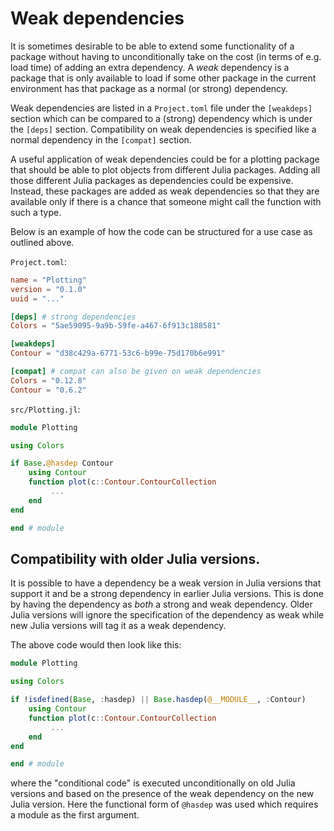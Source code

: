 # Weak dependencies

It is sometimes desirable to be able to extend some functionality of a package without having to
unconditionally take on the cost (in terms of e.g. load time) of adding an extra dependency.
A *weak* dependency is a package that is only available to load if some other package in the
current environment has that package as a normal (or strong) dependency.

Weak dependencies are listed in a `Project.toml` file under the `[weakdeps]` section which can be compared to a
(strong) dependency which is under the `[deps]` section.
Compatibility on weak dependencies is specified like a normal dependency in the `[compat]` section.

A useful application of weak dependencies could be for a plotting package that should be able to plot
objects from different Julia packages. Adding all those different Julia packages as dependencies
could be expensive. Instead, these packages are added as weak dependencies so that they are available only
if there is a chance that someone might call the function with such a type.

Below is an example of how the code can be structured for a use case as outlined above.

`Project.toml`:
```toml
name = "Plotting"
version = "0.1.0"
uuid = "..."

[deps] # strong dependencies
Colors = "5ae59095-9a9b-59fe-a467-6f913c188581"

[weakdeps]
Contour = "d38c429a-6771-53c6-b99e-75d170b6e991"

[compat] # compat can also be given on weak dependencies
Colors = "0.12.8"
Contour = "0.6.2"
```

`src/Plotting.jl`:
```julia
module Plotting

using Colors

if Base.@hasdep Contour
    using Contour
    function plot(c::Contour.ContourCollection
         ...
    end
end

end # module
```

## Compatibility with older Julia versions.

It is possible to have a dependency be a weak version in Julia versions that support it and be a strong dependency in earlier
Julia versions. This is done by having the dependency as *both* a strong and weak dependency. Older Julia versions will ignore
the specification of the dependency as weak while new Julia versions will tag it as a weak dependency.

The above code would then look like this:

```julia
module Plotting

using Colors

if !isdefined(Base, :hasdep) || Base.hasdep(@__MODULE__, :Contour)
    using Contour
    function plot(c::Contour.ContourCollection
         ...
    end
end

end # module
```

where the "conditional code" is executed unconditionally on old Julia versions and based on the presence of the weak
dependency on the new Julia version. Here the functional form of `@hasdep` was used which requires a module as the first
argument.
